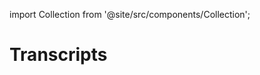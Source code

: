
import Collection from '@site/src/components/Collection';

# Transcripts

<Collection record="transcripts" collection="core" />


